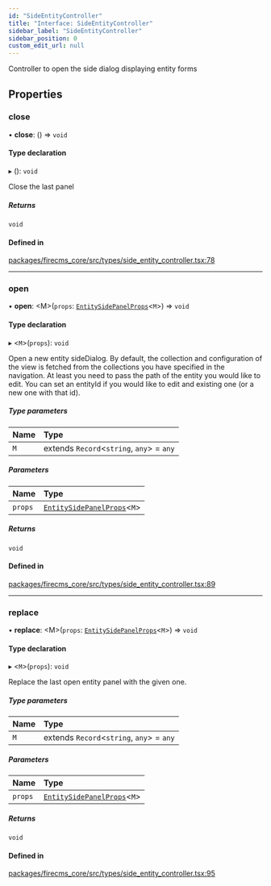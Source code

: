 ```yaml
---
id: "SideEntityController"
title: "Interface: SideEntityController"
sidebar_label: "SideEntityController"
sidebar_position: 0
custom_edit_url: null
---
```


Controller to open the side dialog displaying entity forms

## Properties

### close

• **close**: () => `void`

#### Type declaration

▸ (): `void`

Close the last panel

##### Returns

`void`

#### Defined in

[packages/firecms_core/src/types/side_entity_controller.tsx:78](https://github.com/FireCMSco/firecms/blob/d45f3739/packages/firecms_core/src/types/side_entity_controller.tsx#L78)

___

### open

• **open**: \<M\>(`props`: [`EntitySidePanelProps`](EntitySidePanelProps.md)\<`M`\>) => `void`

#### Type declaration

▸ \<`M`\>(`props`): `void`

Open a new entity sideDialog. By default, the collection and configuration
of the view is fetched from the collections you have specified in the
navigation.
At least you need to pass the path of the entity you would like
to edit. You can set an entityId if you would like to edit and existing one
(or a new one with that id).

##### Type parameters

| Name | Type |
| :------ | :------ |
| `M` | extends `Record`\<`string`, `any`\> = `any` |

##### Parameters

| Name | Type |
| :------ | :------ |
| `props` | [`EntitySidePanelProps`](EntitySidePanelProps.md)\<`M`\> |

##### Returns

`void`

#### Defined in

[packages/firecms_core/src/types/side_entity_controller.tsx:89](https://github.com/FireCMSco/firecms/blob/d45f3739/packages/firecms_core/src/types/side_entity_controller.tsx#L89)

___

### replace

• **replace**: \<M\>(`props`: [`EntitySidePanelProps`](EntitySidePanelProps.md)\<`M`\>) => `void`

#### Type declaration

▸ \<`M`\>(`props`): `void`

Replace the last open entity panel with the given one.

##### Type parameters

| Name | Type |
| :------ | :------ |
| `M` | extends `Record`\<`string`, `any`\> = `any` |

##### Parameters

| Name | Type |
| :------ | :------ |
| `props` | [`EntitySidePanelProps`](EntitySidePanelProps.md)\<`M`\> |

##### Returns

`void`

#### Defined in

[packages/firecms_core/src/types/side_entity_controller.tsx:95](https://github.com/FireCMSco/firecms/blob/d45f3739/packages/firecms_core/src/types/side_entity_controller.tsx#L95)
